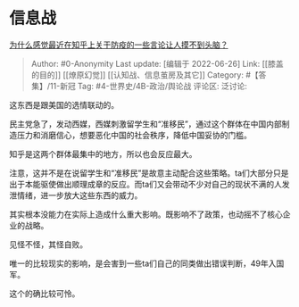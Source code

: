 # 信息战
[为什么感觉最近在知乎上关于防疫的一些言论让人摸不到头脑？](https://www.zhihu.com/question/525657454/answer/2545219140)

> Author: #0-Anonymity
> Last update: [编辑于 2022-06-26]
> Link: [[膝盖的目的]] [[燎原幻觉]] [[认知战、信息茧房及其它]]
> Category: #【答集】/11-新冠
> Tag: #4-世界史/4B-政治/舆论战
> 评论区:
> 泛讨论:

这东西是跟美国的选情联动的。

民主党急了，发动西媒，西媒刺激留学生和“准移民”，通过这个群体在中国内部制造压力和消磨信心，想要恶化中国的社会秩序，降低中国妥协的门槛。

知乎是这两个群体最集中的地方，所以也会反应最大。

注意，这并不是在说留学生和“准移民”是故意主动配合这些策略。ta们大部分只是出于本能驱使做出顺理成章的反应。而ta们又会带动不少对自己的现状不满的人发泄情绪，进一步放大这些东西的威力。

其实根本没能力在实际上造成什么重大影响。既影响不了政策，也动摇不了核心企业的战略。

见怪不怪，其怪自败。

唯一的比较现实的影响，是会害到一些ta们自己的同类做出错误判断，49年入国军。

这个的确比较可怜。
